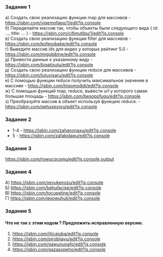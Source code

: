 ### Задание 1  
a) Создать свою реализацию функции map для массивов - https://jsbin.com/viqemofapo/1/edit?js,console   
б) Переделайте массив так, чтобы объекты были следующего вида { id: …, title: … } - https://jsbin.com/cifimutibu/1/edit?js,console  
в) Создать свою реализацию функции filter для массивов - https://jsbin.com/kofexobabe/edit?js,console  
г) Выведите массив ids для видео у которых рейтинг 5.0 - https://jsbin.com/migobibine/edit?js,console  
д) Привести данные к указанному виду - https://jsbin.com/biqatixutu/edit?js,console  
д) Создать свою реализацию функции reduce для массивов - https://jsbin.com/lutuyixaru/edit?js,console  
е) С помощью функции reduce получить максимальное значение в массиве - https://jsbin.com/hiqomodidi/edit?js,console  
ж) С помощью функций map, reduce, вывести url у которого самая большая площадь - https://jsbin.com/besopofugu/edit?js,console  
з) Преобразуйте массив в объект используя функцию reduce. - https://jsbin.com/qehuxeyoru/edit?js,console  
  
### Задание 2   
* 1-4 - https://jsbin.com/zahanonaxu/edit?js,console    
* 5 - https://jsbin.com/zafakidaqu/edit?js,console    
  
### Задание 3
https://jsbin.com/rowucocomu/edit?js,console,output   
  
### Задание 4
A) https://jsbin.com/xevukenozu/edit?js,console  
Б) https://jsbin.com/behufacise/edit?js,console  
В) https://jsbin.com/tocupetine/edit?js,console  
Г) https://jsbin.com/jexowuhuli/edit?js,console  

### Задание 5
#### Что не так с этим кодом ? Предложить исправленную версию.  
1) https://jsbin.com/jilicajuba/edit?js,console  
2) https://jsbin.com/pirobijavu/edit?js,console  
3) https://jsbin.com/gawununafo/edit?js,console  
4) https://jsbin.com/gazasopeho/edit?js,console  


